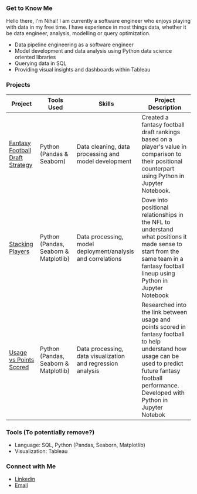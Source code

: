 ### Get to Know Me

Hello there, I'm Nihal! I am currently a software engineer who enjoys playing with data in my free time. I have experience in most things data, whether it be data engineer, analysis, modelling or query optimization.

- Data pipeline engineering as a software engineer
- Model development and data analysis using Python data science oriented libraries
- Querying data in SQL
- Providing visual insights and dashboards within Tableau


### Projects
| Project | Tools Used | Skills | Project Description | 
|---|---|---|---|
|[Fantasy Football Draft Strategy](https://github.com/NihalSidhu/Value-Over-Replacement-FF-Strategy)|Python (Pandas & Seaborn)|Data cleaning, data processing and model development| Created a fantasy football draft rankings based on a player's value in comparison to their positional counterpart using Python in Jupyter Notebook.|
|[Stacking Players](https://github.com/NihalSidhu/Stacking-Players)|Python (Pandas, Seaborn & Matplotlib)|Data processing, model deployment/analysis and correlations| Dove into positional relationships in the NFL to understand what positions it made sense to start from the same team in a fantasy football lineup using Python in Jupyter Notebook|
|[Usage vs Points Scored](https://github.com/NihalSidhu/Usage-vs-Points)|Python (Pandas, Seaborn & Matplotlib)|Data processing, data visualization and regression analysis| Researched into the link between usage and points scored in fantasy football to help understand how usage can be used to predict future fantasy football performance. Developed with Python in Jupyter Notebok|



### Tools (To potentially remove?)

- Language: SQL, Python (Pandas, Seaborn, Matplotlib)
- Visualization: Tableau

### Connect with Me

- [Linkedin](https://www.linkedin.com/in/nihal-sidhu/)
- [Email](nihalsidhu1@gmail.com)

<!--
**NihalSidhu/NihalSidhu** is a ✨ _special_ ✨ repository because its `README.md` (this file) appears on your GitHub profile.

Here are some ideas to get you started:

- 🔭 I’m currently working on ...
- 🌱 I’m currently learning ...
- 👯 I’m looking to collaborate on ...
- 🤔 I’m looking for help with ...
- 💬 Ask me about ...
- 📫 How to reach me: ...
- 😄 Pronouns: ...
- ⚡ Fun fact: ...
-->
